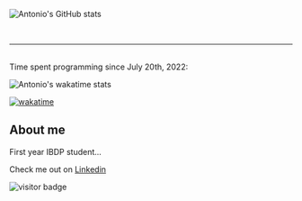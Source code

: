 ![Antonio's GitHub stats](https://github-readme-stats.vercel.app/api?username=acheong08&theme=dark)

<br>
<hr>
<br>
Time spent programming since July 20th, 2022:
<br>

![Antonio's wakatime stats](https://github-readme-stats.vercel.app/api/wakatime?username=acheong08&theme=dark)

[![wakatime](https://wakatime.com/badge/user/7ddb653c-a619-47dc-9be4-7ccc1f01ba4a.svg)](https://wakatime.com/@7ddb653c-a619-47dc-9be4-7ccc1f01ba4a)

## About me
First year IBDP student...

Check me out on [Linkedin](https://linkedin.com/in/acheong08)





![visitor badge](https://visitor-badge.glitch.me/badge?page_id=acheong08.visitor-badge)
